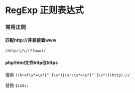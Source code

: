 # RegExp 正则表达式

### 常用正则

#### 匹配http://非紧接着www

`/http:\/\/(?!www)/`


#### php/html文件http改https

搜索
`((href\s*=\s*["']\s*)|(src\s*=\s*["']\s*))(http)://`

替换
`$1$4s:`
